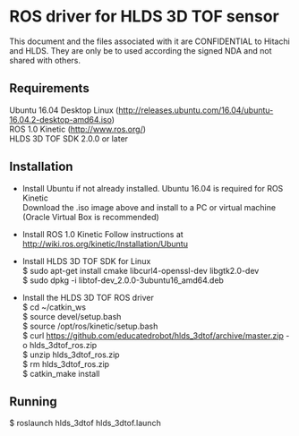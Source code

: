 ROS driver for HLDS 3D TOF sensor
============================
This document and the files associated with it
are CONFIDENTIAL to Hitachi and HLDS. They are
only be to used according the signed NDA and
not shared with others.

Requirements
------------
Ubuntu 16.04 Desktop Linux (http://releases.ubuntu.com/16.04/ubuntu-16.04.2-desktop-amd64.iso)  
ROS 1.0 Kinetic (http://www.ros.org/)  
HLDS 3D TOF SDK 2.0.0 or later 

Installation
------------
* Install Ubuntu if not already installed. Ubuntu 16.04 is required for ROS Kinetic  
  Download the .iso image above and install to a PC or virtual machine (Oracle Virtual Box is recommended)  
  
* Install ROS 1.0 Kinetic
  Follow instructions at http://wiki.ros.org/kinetic/Installation/Ubuntu  

* Install HLDS 3D TOF SDK for Linux  
  $ sudo apt-get install cmake libcurl4-openssl-dev libgtk2.0-dev  
  $ sudo dpkg -i libtof-dev_2.0.0-3ubuntu16_amd64.deb  

* Install the HLDS 3D TOF ROS driver  
  $ cd ~/catkin_ws  
  $ source devel/setup.bash  
  $ source /opt/ros/kinetic/setup.bash  
  $ curl https://github.com/educatedrobot/hlds_3dtof/archive/master.zip -o hlds_3dtof_ros.zip  
  $ unzip hlds_3dtof_ros.zip  
  $ rm hlds_3dtof_ros.zip  
  $ catkin_make install  


Running
-------

  $ roslaunch hlds_3dtof hlds_3dtof.launch


